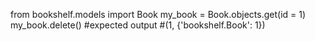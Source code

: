 from bookshelf.models import Book
my_book = Book.objects.get(id = 1)
my_book.delete()
#expected output #(1, {'bookshelf.Book': 1})